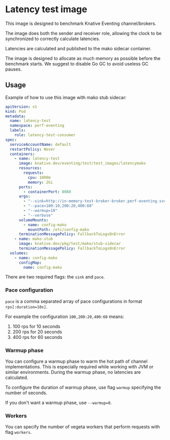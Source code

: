 # Latency test image

This image is designed to benchmark Knative Eventing channel/brokers.

The image does both the sender and receiver role, allowing the clock to be
synchronized to correctly calculate latencies.

Latencies are calculated and published to the mako sidecar container.

The image is designed to allocate as much memory as possible before the
benchmark starts. We suggest to disable Go GC to avoid useless GC pauses.

## Usage

Example of how to use this image with mako stub sidecar:

```yaml
apiVersion: v1
kind: Pod
metadata:
  name: latency-test
  namespace: perf-eventing
  labels:
    role: latency-test-consumer
spec:
  serviceAccountName: default
  restartPolicy: Never
  containers:
    - name: latency-test
      image: knative.dev/eventing/test/test_images/latencymako
      resources:
        requests:
          cpu: 1000m
          memory: 2Gi
      ports:
        - containerPort: 8080
      args:
        - "--sink=http://in-memory-test-broker-broker.perf-eventing.svc.cluster.local"
        - "--pace=100:10,200:20,400:60"
        - "--warmup=10"
        - "--verbose"
      volumeMounts:
        - name: config-mako
          mountPath: /etc/config-mako
      terminationMessagePolicy: FallbackToLogsOnError
    - name: mako-stub
      image: knative.dev/pkg/test/mako/stub-sidecar
      terminationMessagePolicy: FallbackToLogsOnError
  volumes:
    - name: config-mako
      configMap:
        name: config-mako
```

There are two required flags: the `sink` and `pace`.

### Pace configuration

`pace` is a comma separated array of pace configurations in format
`rps[:duration=10s]`.

For example the configuration `100,200:20,400:60` means:

1. 100 rps for 10 seconds
2. 200 rps for 20 seconds
3. 400 rps for 60 seconds

### Warmup phase

You can configure a warmup phase to warm the hot path of channel
implementations. This is especially required while working with JVM or similar
environments. During the warmup phase, no latencies are calculated.

To configure the duration of warmup phase, use flag `warmup` specifying the
number of seconds.

If you don't want a warmup phase, use `--warmup=0`.

### Workers

You can specify the number of vegeta workers that perform requests with flag
`workers`.
